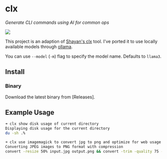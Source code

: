 # clx

_Generate CLI commands using AI for common ops_

![](./docs/clx.gif)

This project is an adaption of [Shayan's clx](https://gist.github.com/Sh4yy/3941bf5014bc8c980fad797d85149b65) tool. I've ported it to use locally available models through [ollama](https://ollama.com/library).

You can use `--model` (`-m`) flag to specify the model name. Defaults to `llama3`.

## Install


### Binary

Download the latest binary from [Releases].

## Example Usage

```sh
➜ clx show disk usage of current directory
Displaying disk usage for the current directory
du -sh .%
```

```sh
➜ clx use imagemagick to convert jpg to png and optimize for web usage
Converting JPEG images to PNG format with compression
convert -resize 50% input.jpg output.png && convert -trim -quality 75 -define jpeg:extent=1024 output.png output_optimized.png
```
